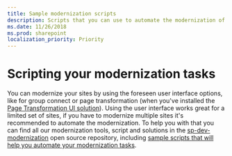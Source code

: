 ```yaml
---
title: Sample modernization scripts
description: Scripts that you can use to automate the modernization of your sites
ms.date: 11/26/2018
ms.prod: sharepoint
localization_priority: Priority
---
```


# Scripting your modernization tasks

You can modernize your sites by using the foreseen user interface options, like for group connect or page transformation (when you've installed the [Page Transformation UI solution](https://aka.ms/sppnp-pagetransformationui)). Using the user interface works great for a limited set of sites, if you have to modernize multiple sites it's recommended to automate the modernization. To help you with that you can find all our modernization tools, script and solutions in the [sp-dev-modernization](https://aka.ms/sppnp-modernization-git) open source repository, including [sample scripts that will help you automate your modernization tasks](https://aka.ms/sppnp-modernization-scripts).
